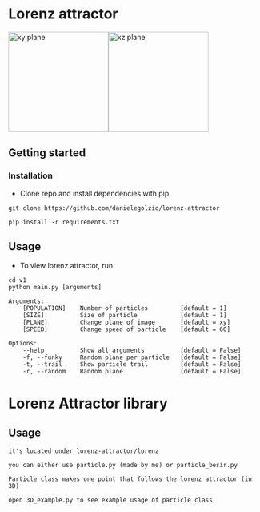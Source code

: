 # Lorenz attractor
<img src="https://i.ibb.co/F7QW7Tn/1.png" alt="xy plane" width=200 height=200><img src="https://i.ibb.co/0mbYDgH/1.png" alt="xz plane" width=200 height=200>
## Getting started

### Installation
- Clone repo and install dependencies with pip
```
git clone https://github.com/danielegolzio/lorenz-attractor
```
```
pip install -r requirements.txt
```
## Usage
- To view lorenz attractor, run
```
cd v1
python main.py [arguments]
``` 
```
Arguments:
    [POPULATION]    Number of particles         [default = 1]
    [SIZE]          Size of particle            [default = 1]
    [PLANE]         Change plane of image       [default = xy]
    [SPEED]         Change speed of particle    [default = 60]

Options:
    --help          Show all arguments          [default = False]
    -f, --funky     Random plane per particle   [default = False]
    -t, --trail     Show particle trail         [default = False]
    -r, --random    Random plane                [default = False]
```
# Lorenz Attractor library
## Usage

```
it's located under lorenz-attractor/lorenz

you can either use particle.py (made by me) or particle_besir.py

Particle class makes one point that follows the lorenz attractor (in 3D)

open 3D_example.py to see example usage of particle class
```


